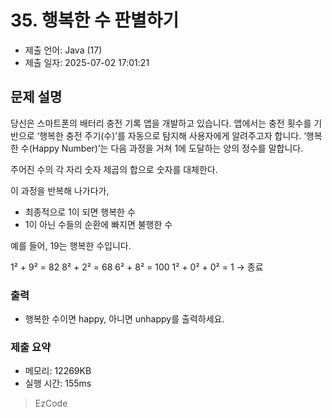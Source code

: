 # 35. 행복한 수 판별하기
- 제출 언어: Java (17)
- 제출 일자: 2025-07-02 17:01:21

## 문제 설명
당신은 스마트폰의 배터리 충전 기록 앱을 개발하고 있습니다.
앱에서는 충전 횟수를 기반으로 ‘행복한 충전 주기(수)’를 자동으로 탐지해 사용자에게 알려주고자 합니다.
‘행복한 수(Happy Number)’는 다음 과정을 거쳐 1에 도달하는 양의 정수를 말합니다.

주어진 수의 각 자리 숫자 제곱의 합으로 숫자를 대체한다.

이 과정을 반복해 나가다가,
- 최종적으로 1이 되면 행복한 수
- 1이 아닌 수들의 순환에 빠지면 불행한 수

예를 들어, 19는 행복한 수입니다.

1² + 9² = 82 
8² + 2² = 68 
6² + 8² = 100 
1² + 0² + 0² = 1 → 종료

### 출력
- 행복한 수이면 happy, 아니면 unhappy를 출력하세요.


### 제출 요약
- 메모리: 12269KB
- 실행 시간: 155ms

> EzCode
